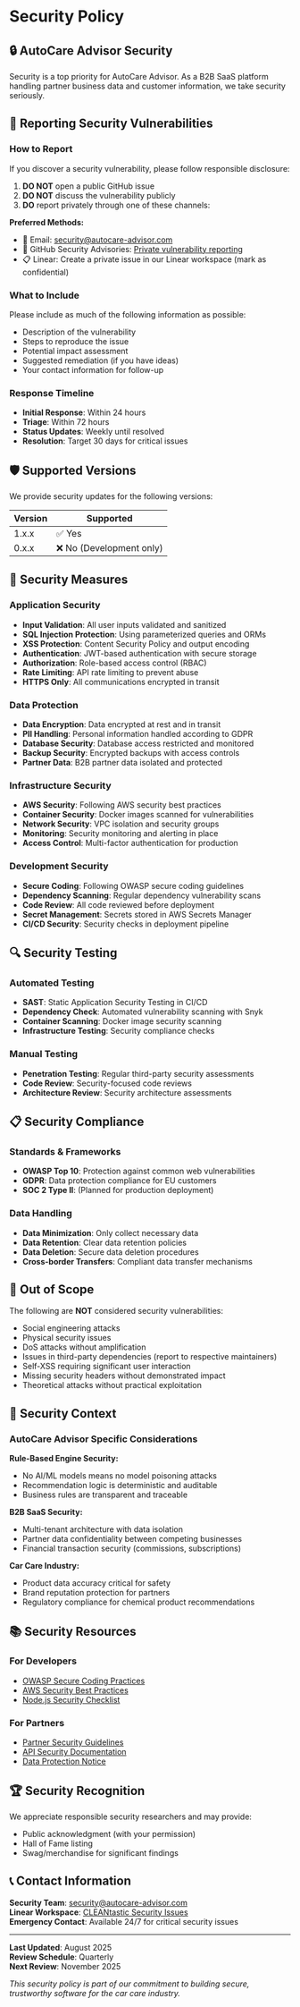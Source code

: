 # Security Policy

## 🔒 AutoCare Advisor Security

Security is a top priority for AutoCare Advisor. As a B2B SaaS platform handling partner business data and customer information, we take security seriously.

## 🚨 Reporting Security Vulnerabilities

### How to Report

If you discover a security vulnerability, please follow responsible disclosure:

1. **DO NOT** open a public GitHub issue
2. **DO NOT** discuss the vulnerability publicly
3. **DO** report privately through one of these channels:

**Preferred Methods:**

- 📧 Email: security@autocare-advisor.com
- 🔐 GitHub Security Advisories: [Private vulnerability reporting](https://github.com/CLEANtastic/autocare-advisor/security/advisories/new)
- 📋 Linear: Create a private issue in our Linear workspace (mark as confidential)

### What to Include

Please include as much of the following information as possible:

- Description of the vulnerability
- Steps to reproduce the issue
- Potential impact assessment
- Suggested remediation (if you have ideas)
- Your contact information for follow-up

### Response Timeline

- **Initial Response**: Within 24 hours
- **Triage**: Within 72 hours
- **Status Updates**: Weekly until resolved
- **Resolution**: Target 30 days for critical issues

## 🛡️ Supported Versions

We provide security updates for the following versions:

| Version | Supported                |
| ------- | ------------------------ |
| 1.x.x   | ✅ Yes                   |
| 0.x.x   | ❌ No (Development only) |

## 🔐 Security Measures

### Application Security

- **Input Validation**: All user inputs validated and sanitized
- **SQL Injection Protection**: Using parameterized queries and ORMs
- **XSS Protection**: Content Security Policy and output encoding
- **Authentication**: JWT-based authentication with secure storage
- **Authorization**: Role-based access control (RBAC)
- **Rate Limiting**: API rate limiting to prevent abuse
- **HTTPS Only**: All communications encrypted in transit

### Data Protection

- **Data Encryption**: Data encrypted at rest and in transit
- **PII Handling**: Personal information handled according to GDPR
- **Database Security**: Database access restricted and monitored
- **Backup Security**: Encrypted backups with access controls
- **Partner Data**: B2B partner data isolated and protected

### Infrastructure Security

- **AWS Security**: Following AWS security best practices
- **Container Security**: Docker images scanned for vulnerabilities
- **Network Security**: VPC isolation and security groups
- **Monitoring**: Security monitoring and alerting in place
- **Access Control**: Multi-factor authentication for production

### Development Security

- **Secure Coding**: Following OWASP secure coding guidelines
- **Dependency Scanning**: Regular dependency vulnerability scans
- **Code Review**: All code reviewed before deployment
- **Secret Management**: Secrets stored in AWS Secrets Manager
- **CI/CD Security**: Security checks in deployment pipeline

## 🔍 Security Testing

### Automated Testing

- **SAST**: Static Application Security Testing in CI/CD
- **Dependency Check**: Automated vulnerability scanning with Snyk
- **Container Scanning**: Docker image security scanning
- **Infrastructure Testing**: Security compliance checks

### Manual Testing

- **Penetration Testing**: Regular third-party security assessments
- **Code Review**: Security-focused code reviews
- **Architecture Review**: Security architecture assessments

## 📋 Security Compliance

### Standards & Frameworks

- **OWASP Top 10**: Protection against common web vulnerabilities
- **GDPR**: Data protection compliance for EU customers
- **SOC 2 Type II**: (Planned for production deployment)

### Data Handling

- **Data Minimization**: Only collect necessary data
- **Data Retention**: Clear data retention policies
- **Data Deletion**: Secure data deletion procedures
- **Cross-border Transfers**: Compliant data transfer mechanisms

## 🚫 Out of Scope

The following are **NOT** considered security vulnerabilities:

- Social engineering attacks
- Physical security issues
- DoS attacks without amplification
- Issues in third-party dependencies (report to respective maintainers)
- Self-XSS requiring significant user interaction
- Missing security headers without demonstrated impact
- Theoretical attacks without practical exploitation

## 🎯 Security Context

### AutoCare Advisor Specific Considerations

**Rule-Based Engine Security:**

- No AI/ML models means no model poisoning attacks
- Recommendation logic is deterministic and auditable
- Business rules are transparent and traceable

**B2B SaaS Security:**

- Multi-tenant architecture with data isolation
- Partner data confidentiality between competing businesses
- Financial transaction security (commissions, subscriptions)

**Car Care Industry:**

- Product data accuracy critical for safety
- Brand reputation protection for partners
- Regulatory compliance for chemical product recommendations

## 📚 Security Resources

### For Developers

- [OWASP Secure Coding Practices](https://owasp.org/www-project-secure-coding-practices-quick-reference-guide/)
- [AWS Security Best Practices](https://aws.amazon.com/security/security-resources/)
- [Node.js Security Checklist](https://blog.risingstack.com/node-js-security-checklist/)

### For Partners

- [Partner Security Guidelines](docs/partner-security.md)
- [API Security Documentation](docs/api-security.md)
- [Data Protection Notice](docs/data-protection.md)

## 🏆 Security Recognition

We appreciate responsible security researchers and may provide:

- Public acknowledgment (with your permission)
- Hall of Fame listing
- Swag/merchandise for significant findings

## 📞 Contact Information

**Security Team**: security@autocare-advisor.com  
**Linear Workspace**: [CLEANtastic Security Issues](https://linear.app/cleantastic)  
**Emergency Contact**: Available 24/7 for critical security issues

---

**Last Updated**: August 2025  
**Review Schedule**: Quarterly  
**Next Review**: November 2025

_This security policy is part of our commitment to building secure, trustworthy software for the car care industry._
